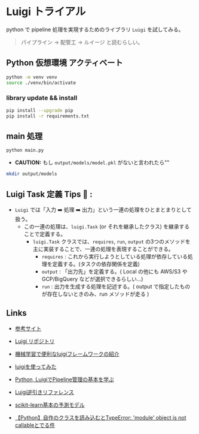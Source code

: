 # Luigi トライアル
python で pipeline 処理を実現するためのライブラリ `Luigi` を試してみる。

> パイプライン → 配管工 → ルイージ と読むらしい。

## Python 仮想環境 アクティベート

```sh
python -m venv venv
source ./venv/bin/activate
```

### library update && install

```sh
pip install --upgrade pip
pip install -r requirements.txt
```

## main 処理

```sh
python main.py
```

* **CAUTION:** もし `output/models/model.pkl` がないと言われたら""

```sh
mkdir output/models
```


## Luigi Task 定義 Tips 📝 :

* `Luigi` では「入力 ➡️  処理 ➡️  出力」という一連の処理をひとまとまりとして扱う。
  - この一連の処理は、`luigi.Task` (or それを継承したクラス) を継承することで定義する。
    - `luigi.Task` クラスでは、`requires`, `run`, `output` の3つのメソッドを主に実装することで、一連の処理を表現することができる。
	  - `requires` : これから実行しようとしている処理が依存している処理を定義する。(タスクの依存関係を定義)
	  - `output` : 「出力先」を定義する。( Local の他にも AWS/S3 や GCP/BigQuery などが選択できるらしい...)
	  - `run` : 出力を生成する処理を記述する。( output で指定したものが存在しないときのみ、run メソッドが走る )



## Links
* [参考サイト](https://ohke.hateblo.jp/entry/2018/04/07/230000)
* [Luigi リポジトリ](https://github.com/spotify/luigi)
* [機械学習で便利なluigiフレームワークの紹介](https://www.m3tech.blog/entry/2018/10/17/105115)

* [luigiを使ってみた](https://www.nogawanogawa.com/entry/luigi_intro)
* [Python, LuigiでPipeline管理の基本を学ぶ](https://qiita.com/yuusei/items/6ba669a781b9f8ec7f63)

* [Luigi逆引きリファレンス](https://qiita.com/hagino3000/items/b9a7761dad1f352ec723#pandas%E3%81%AEdataframe%E3%82%92output%E3%81%AB%E3%81%97%E3%81%9F%E3%81%84)

* [scikit-learn基本の予測モデル](https://qiita.com/ground0state/items/25d2db49589b52d65396)

* [【Python】自作のクラスを読み込むとTypeError: 'module' object is not callableとでる件](https://chat-rate.com/it/3969/)
